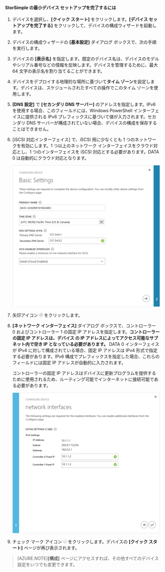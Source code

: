 
#### StorSimple の最小デバイス セットアップを完了するには

1. デバイスを選択し、**[クイック スタート]** をクリックします。**[デバイス セットアップを完了する]** をクリックして、デバイスの構成ウィザードを起動します。

2. デバイスの構成ウィザードの **[基本設定]** ダイアログ ボックスで、次の手順を実行します。
  1. デバイスの **[表示名]** を指定します。既定のデバイス名は、デバイスのモデルやシリアル番号などの情報を反映します。デバイスを管理するために、最大 64 文字の表示名を割り当てることができます。
  2. デバイスをデプロイする地理的な場所に基づいて**タイム ゾーン**を設定します。デバイスは、スケジュールされたすべての操作でこのタイム ゾーンを使用します。
  3. **[DNS 設定]** で **[セカンダリ DNS サーバー]** のアドレスを指定します。IPv6 を使用する場合、このフィールドには、Windows PowerShell インターフェイスに提供される IPv6 プレフィックスに基づいて値が入力されます。セカンダリ DNS サーバーが構成されていない場合、デバイスの構成を保存することはできません。
  4. [iSCSI 対応インターフェイス] で、iSCSI 用に少なくとも 1 つのネットワークを有効にします。1 つ以上のネットワーク インターフェイスをクラウド対応とし、1 つのインターフェイスを iSCSI 対応とする必要があります。DATA 0 は自動的にクラウド対応となります。
 
      ![StorSimple の最小限のデバイス セットアップ基本設定](./media/storsimple-complete-minimum-device-setup/HCS_MinDeviceSetupBasicSettings1-include.png)

3. 矢印アイコン ![StorSimple の矢印アイコン](./media/storsimple-complete-minimum-device-setup/HCS_ArrowIcon-include.png) をクリックします。

4. **[ネットワーク インターフェイス]** ダイアログ ボックスで、コントローラー 0 およびコントローラー 1 の固定 IP アドレスを指定します。**コントローラーの固定 IP アドレスは、デバイス の IP アドレスによってアクセス可能なサブネット内で空き IP となっている必要があります。** DATA 0 インターフェイスが IPv4 に対して構成されている場合、固定 IP アドレスは IPv4 形式で指定する必要があります。IPv6 構成でプレフィックスを指定した場合、これらのフィールドには固定 IP アドレスが自動的に入力されます。

    コントローラーの固定 IP アドレスはデバイスに更新プログラムを提供するために使用されるため、ルーティング可能でインターネットに接続可能である必要があります。

    ![StorSimple の最小限のデバイス セットアップのネットワーク インターフェイス](./media/storsimple-complete-minimum-device-setup/HCS_MinDeviceSetupNetworkInterfaces2-include.png)

5. チェック マーク アイコン ![StorSimple のチェック マーク アイコン](./media/storsimple-complete-minimum-device-setup/HCS_CheckIcon-include.png) をクリックします。デバイスの **[クイック スタート]** ページが再び表示されます。

 >[AZURE.NOTE]**[構成]** ページにアクセスすれば、その他すべてのデバイス設定をいつでも変更できます。

<!---HONumber=July15_HO4-->